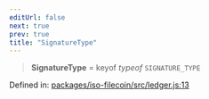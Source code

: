 ```yaml
---
editUrl: false
next: true
prev: true
title: "SignatureType"
---
```


> **SignatureType** = keyof *typeof* `SIGNATURE_TYPE`

Defined in: [packages/iso-filecoin/src/ledger.js:13](https://github.com/hugomrdias/filecoin/blob/main/packages/iso-filecoin/src/ledger.js#L13)
